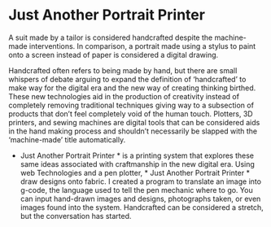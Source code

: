 # Just Another Portrait Printer   

A suit made by a tailor is considered handcrafted despite the machine-made interventions. In comparison, a portrait made using a stylus to paint onto a screen instead of paper is considered a digital drawing.  

Handcrafted often refers to being made by hand, but there are small whispers of debate arguing to expand the definition of ‘handcrafted’ to make way for the digital era and the new way of creating thinking birthed. These new technologies aid in the production of creativity instead of completely removing traditional techniques giving way to a subsection of products that don’t feel completely void of the human touch. Plotters, 3D printers, and sewing machines are digital tools that can be considered aids in the hand making process and shouldn’t necessarily be slapped with the ‘machine-made’ title automatically.  

* Just Another Portrait Printer * is a printing system that explores these same ideas associated with craftmanship in the new digital era. Using web Technologies and a pen plotter, * Just Another Portrait Printer * draw designs onto fabric. I created a program to translate an image into g-code, the language used to tell the pen mechanic where to go. You can input hand-drawn images and designs, photographs taken, or even images found into the system. Handcrafted can be considered a stretch, but the conversation has started.